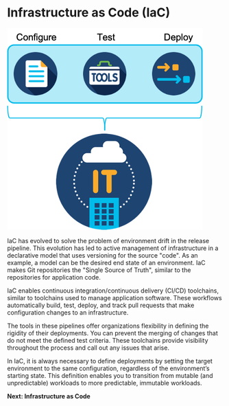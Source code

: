 # Infrastructure as Code (IaC)

![](https://github.com/kiskander/LC-hcloud-proposal/blob/main/08-intersight/intersight-01-ist-introduction/assets/images/ist02.png?raw=true)

IaC has evolved to solve the problem of environment drift in the release pipeline. This evolution has led to active management of infrastructure in a declarative model that uses versioning for the source "code". As an example, a model can be the desired end state of an environment. IaC makes Git repositories the "Single Source of Truth", similar to the repositories for application code.

IaC enables continuous integration/continuous delivery (CI/CD) toolchains, similar to toolchains used to manage application software. These workflows automatically build, test, deploy, and track pull requests that make configuration changes to an infrastructure. 

The tools in these pipelines offer organizations flexibility in defining the rigidity of their deployments. You can prevent the merging of changes that do not meet the defined test criteria. These toolchains provide visibility throughout the process and call out any issues that arise.

In IaC, it is always necessary to define deployments by setting the target environment to the same configuration, regardless of the environment’s starting state. This definition enables you to transition from mutable (and unpredictable) workloads to more predictable, immutable workloads.

**Next: Infrastructure as Code**
